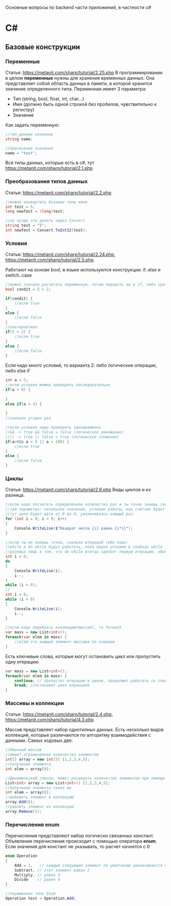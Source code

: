 Основные вопросы по backend части приложений, в частности c#

# C#

## Базовые конструкции

### Переменные

Статья: https://metanit.com/sharp/tutorial/2.25.php
В программировании в целом **переменные** нужны для хранения временных данных. Она представляет собой область данных в памяти, в которой хранится значение определенного типа. 
Переменная имеет 3 параметра: 

* Тип (string, bool, float, int, char...)
* Имя (должно быть одной строкой без пробелов, чувствительно к регистру)
* Значение

Как задать переменную: 

```c#
//тип_данных название
string name;

//присвоение значения
name = "test";
```

Все типы данных, которые есть в c#, тут https://metanit.com/sharp/tutorial/2.1.php

### Преобразования типов данных
Статья: https://metanit.com/sharp/tutorial/2.2.php

```c#
//можно конвертить базовые типы явно
int test = 5;
long newTest = (long)test;

//но лучше это делать через Convert
string test = "5";
int newTest = Convert.ToInt32(test);


```

### Условия

Статья: https://metanit.com/sharp/tutorial/2.24.php, https://metanit.com/sharp/tutorial/2.5.php

Работают на основе bool, в языке используются конструкции: if..else и switch..case

```c#
//можно сначала расчитать переменную, потом передать ее в if, либо сразу написать условие
bool condit = 5 > 2;

if(condit) {
    //если true
}
else {
   	//если false
}
//альтернатива
if(5 > 2) {
    //если true
}
else {
   	//если false
}
```

Если надо много условий, то варианта 2: либо логические операции, либо else if

```c#
int a = 5;
//если условия можно проверить последовательно
if(a > 0) {
    
}
else if(a > 3) {
    
}
//сколько угодно раз

//если условия надо проверить одновременно
//&& -> true && false = false (логическое умножение)
//|| -> true || false = true (логическое сложение)
if(a>0&& a < 5 || a > 100) {
    //если true
}
else {
    //если false
}
```

### Циклы

Статья: https://metanit.com/sharp/tutorial/2.6.php
Виды циклов и их разница: 

```c#
//если надо посчитать определенное количество раз и ты точно знаешь сколько:
//три параметра: начальное значение, условие работы, как счетчик будет изменяться
//тут цикл будет идти от 0 до 8, увеличиваясь каждый раз
for (int i = 0; i < 9; i++)
{
    Console.WriteLine($"Квадрат числа {i} равен {i*i}");
}

//если ты не знаешь точно, сколько итераций тебе надо:
//while и do while будут работать, пока верно условие в скобках while
//разница лишь в том, что do while всегда сделает первую итерацию, обычный while этого делать не должен
int i = 6;
do
{
    Console.WriteLine(i);
    i--;
}
while (i > 0);
//
int i = 6;
while (i > 0)
{
    Console.WriteLine(i);
    i--;
}

//если надо перебрать коллекцию(массив), то foreach
var mass = new List<int>();
foreach(var elem in mass) {
    //elem это каждый элемент массива по очереди
}
```

Есть ключевые слова, которые могут остановить цикл или пропустить одну итерацию

```c#
var mass = new List<int>();
foreach(var elem in mass) {
    continue; // пропустит итерацию в цикле, продолжит работать со следующей
    break; //остановит цикл впринципе
}
```

### Массивы и коллекции

Статьи: https://metanit.com/sharp/tutorial/2.4.php, https://metanit.com/sharp/tutorial/4.3.php

Массив представляет набор однотипных данных. Есть несколько видов коллекций, которые различаются по алгоритму взаимодействия с данными. Самых ходовых две: 

```c#
//Обычный массив
//имеет ограниченное количество элементов
int[] array = new int[5] {1,2,3,4,5};
//получение элемента
int elem = array[0];

//Динамический список, может расширять количество элементов при помощи нескольких методов
List<int> array = new List<int>() {1,2,3,4,5};
//получение элемента такое же
int elem = array[0];
//добавить элемент в коллекцию
array.Add(6);
//удалить элемент из коллекции
array.Remove(1);
```

### Перечисления enum

Перечисления представляют набор логически связанных констант. Объявление перечисления происходит с помощью оператора **enum**. Если значения для констант не указывать, то расчет начнется с 0

```c#
enum Operation
{ 
    Add = 1,   // каждый следующий элемент по умолчанию увеличивается на единицу
    Subtract, // этот элемент равен 2
    Multiply, // равен 3
    Divide    // равен 4
}

//переменная типа Enum
Operation test = Operation.Add;
```

